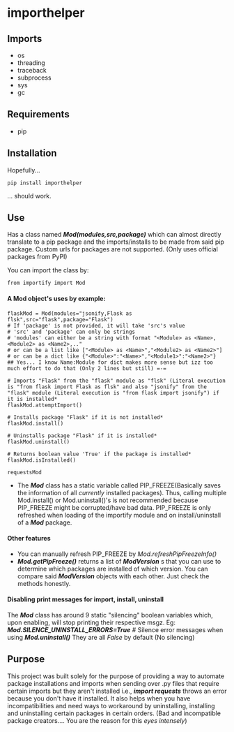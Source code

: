 # importhelper

## Imports
- os
- threading
- traceback
- subprocess
- sys
- gc

## Requirements
- pip

## Installation
Hopefully...
```
pip install importhelper
```
... should work.

## Use
Has a class named _**Mod(modules,src,package)**_ which can almost directly translate to a pip package and the imports/installs to be made from said pip package. Custom urls for packages are not supported. (Only uses official packages from PyPI)

You can import the class by:
```
from importify import Mod
```

#### A **Mod** object's uses by example:
```
flaskMod = Mod(modules="jsonify,Flask as flsk",src="flask",package="Flask")
# If 'package' is not provided, it will take 'src's value
# 'src' and 'package' can only be strings
# 'modules' can either be a string with format "<Module> as <Name>,<Module2> as <Name2>,.."
# or can be a list like ["<Module> as <Name>","<Module2> as <Name2>"]
# or can be a dict like {"<Module>":"<Name>","<Module1>":"<Name2>"}
## Yes... I know Name:Module for dict makes more sense but izz too much effort to do that (Only 2 lines but still) =-=

# Imports "Flask" from the "flask" module as "flsk" (Literal execution is "from flask import Flask as flsk" and also "jsonify" from the "flask" module (Literal execution is "from flask import jsonify") if it is installed*
flaskMod.attemptImport()

# Installs package "Flask" if it is not installed*
flaskMod.install()

# Uninstalls package "Flask" if it is installed*
flaskMod.uninstall()

# Returns boolean value 'True' if the package is installed*
flaskMod.isInstalled()

requestsMod
```
* The _**Mod**_ class has a static variable called PIP_FREEZE(Basically saves the information of all *currently* installed packages). Thus, calling multiple Mod.install() or Mod.uninstall()'s is not recommended because PIP_FREEZE might be corrupted/have bad data.
PIP_FREEZE is only refreshed when loading of the importify module and on install/uninstall of a _**Mod**_ package.

#### Other features
- You can manually refresh PIP_FREEZE by *Mod.refreshPipFreezeInfo()*
- _**Mod.getPipFreeze()**_ returns a list of _**ModVersion**_ s that you can use to determine which packages are installed of which version. You can compare said _**ModVersion**_ objects with each other. Just check the methods honestly.

#### Disabling print messages for import, install, uninstall
The _**Mod**_ class has around 9 static "silencing" boolean variables which, upon enabling, will stop printing their respective msgz.
Eg: _**Mod.SILENCE_UNINSTALL_ERRORS=True**_ # Silence error messages when using _**Mod.uninstall()**_
They are all _False_ by default (No silencing)

## Purpose
This project was built solely for the purpose of providing a way to automate package installations and imports when sending over .py files that require certain imports but they aren't installed i.e., _**import requests**_ throws an error because you don't have it installed.
It also helps when you have incompatibilities and need ways to workaround by uninstalling, installing and uninstalling certain packages in certain orders.
(Bad and incompatible package creators.... You are the reason for this *eyes intensely*)
